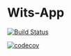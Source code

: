 # Wits-App
[![Build Status](https://travis-ci.com/Google-s-Garage/Wits-App.svg?branch=master)](https://travis-ci.com/Google-s-Garage/Wits-App)


[![codecov](https://codecov.io/gh/Google-s-Garage/Wits-App/branch/master/graph/badge.svg)](https://codecov.io/gh/Google-s-Garage/Wits-App)
